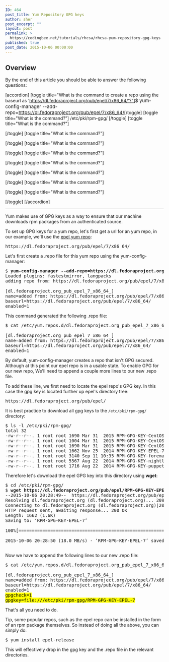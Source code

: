 ```yaml
---
ID: 464
post_title: Yum Repository GPG keys
author: sher
post_excerpt: ""
layout: post
permalink: >
  https://codingbee.net/tutorials/rhcsa/rhcsa-yum-repository-gpg-keys
published: true
post_date: 2015-10-06 00:00:00
---
```

<h2>Overview</h2>
By the end of this article you should be able to answer the following questions:

[accordion]
[toggle title="What is the command to create a repo using the baseurl as 'https://dl.fedoraproject.org/pub/epel/7/x86_64/'?"]<span style='font-size:15px'>$ yum-config-manager <span style='letter-spacing:0.1px'>-</span>-add-repo=https://dl.fedoraproject.org/pub/epel/7/x86_64/</span>[/toggle]
[toggle title="What is the command?"]
/etc/pki/rpm-gpg/
[/toggle]
[toggle title="What is the command?"]


[/toggle]
[toggle title="What is the command?"]


[/toggle]
[toggle title="What is the command?"]


[/toggle]
[toggle title="What is the command?"]


[/toggle]
[toggle title="What is the command?"]


[/toggle]
[toggle title="What is the command?"]


[/toggle]
[toggle title="What is the command?"]


[/toggle]
[toggle title="What is the command?"]


[/toggle]
[/accordion]

<hr/>




Yum makes use of GPG keys as a way to ensure that our machine downloads rpm packages from an authenticated source. 

To set up GPG keys for a yum repo, let's first get a url for an yum repo, in our example, we'll use the <a href="https://fedoraproject.org/wiki/EPEL">epel yum repo</a>:

<pre>
https://dl.fedoraproject.org/pub/epel/7/x86_64/
</pre>

Let's first create a .repo file for this yum repo using the yum-config-manager:


<pre>
$ <strong>yum-config-manager --add-repo=https://dl.fedoraproject.org/pub/epel/7/x86_64/</strong>
Loaded plugins: fastestmirror, langpacks
adding repo from: https://dl.fedoraproject.org/pub/epel/7/x86_64/

[dl.fedoraproject.org_pub_epel_7_x86_64_]
name=added from: https://dl.fedoraproject.org/pub/epel/7/x86_64/
baseurl=https://dl.fedoraproject.org/pub/epel/7/x86_64/
enabled=1
</pre>

This command generated the following .repo file:

<pre>
$ cat /etc/yum.repos.d/dl.fedoraproject.org_pub_epel_7_x86_64_.repo

[dl.fedoraproject.org_pub_epel_7_x86_64_]
name=added from: https://dl.fedoraproject.org/pub/epel/7/x86_64/
baseurl=https://dl.fedoraproject.org/pub/epel/7/x86_64/
enabled=1
</pre>

By default, yum-config-manager creates a repo that isn't GPG secured. Although at this point our epel repo is in a usable state. To enable GPG for our new repo, We'll need to append a couple more lines to our new .repo file. 

To add these line, we first need to locate the epel repo's GPG key. In this case the gpg key is located further up epel's directory tree:


<pre>
https://dl.fedoraproject.org/pub/epel/
</pre>

It is best practice to download all gpg keys to the <code>/etc/pki/rpm-gpg/</code> directory:

<pre>
$ ls -l /etc/pki/rpm-gpg/
total 32
-rw-r--r--. 1 root root 1690 Mar 31  2015 RPM-GPG-KEY-CentOS-7
-rw-r--r--. 1 root root 1004 Mar 31  2015 RPM-GPG-KEY-CentOS-Debug-7
-rw-r--r--. 1 root root 1690 Mar 31  2015 RPM-GPG-KEY-CentOS-Testing-7
-rw-r--r--. 1 root root 1662 Nov 25  2014 RPM-GPG-KEY-EPEL-7
-rw-r--r--. 1 root root 3140 Sep 11 10:35 RPM-GPG-KEY-foreman
-rw-r--r--. 1 root root 5567 Aug 22  2014 RPM-GPG-KEY-nightly-puppetlabs
-rw-r--r--. 1 root root 1716 Aug 22  2014 RPM-GPG-KEY-puppetlabs
</pre>

Therefore let's download the epel GPG key into this directory using <strong>wget</strong>:


<pre>
$ cd /etc/pki/rpm-gpg/
$ <strong>wget https://dl.fedoraproject.org/pub/epel/RPM-GPG-KEY-EPEL-7</strong>
--2015-10-06 20:28:49--  https://dl.fedoraproject.org/pub/epel/RPM-GPG-KEY-EPEL-7
Resolving dl.fedoraproject.org (dl.fedoraproject.org)... 209.132.181.24, 209.132.181.23, 209.132.181.26, ...
Connecting to dl.fedoraproject.org (dl.fedoraproject.org)|209.132.181.24|:443... connected.
HTTP request sent, awaiting response... 200 OK
Length: 1662 (1.6K)
Saving to: ‘RPM-GPG-KEY-EPEL-7’

100%[=============================================================>] 1,662       --.-K/s   in 0s

2015-10-06 20:28:50 (18.0 MB/s) - ‘RPM-GPG-KEY-EPEL-7’ saved [1662/1662]

</pre>

Now we have to append the following lines to our new .repo file:

<pre>
$ cat /etc/yum.repos.d/dl.fedoraproject.org_pub_epel_7_x86_64_.repo

[dl.fedoraproject.org_pub_epel_7_x86_64_]
name=added from: https://dl.fedoraproject.org/pub/epel/7/x86_64/
baseurl=https://dl.fedoraproject.org/pub/epel/7/x86_64/
enabled=1
<mark>gpgcheck=1
gpgkey=file:///etc/pki/rpm-gpg/RPM-GPG-KEY-EPEL-7</mark>
</pre>

That's all you need to do.


Tip, some popular repos, such as the epel repo can be installed in the form of an rpm package themselves. So instead of doing all the above, you can simply do: 


<pre>
$ yum install epel-release
</pre>

This will effectively drop in the gpg key and the .repo file in the relevant directories.